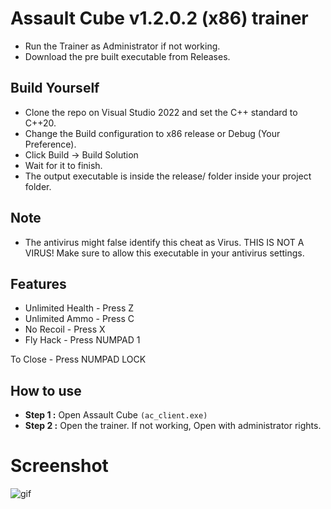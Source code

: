 # Assault Cube v1.2.0.2 (x86) trainer

- Run the Trainer as Administrator if not working.
- Download the pre built executable from Releases.

## Build Yourself
- Clone the repo on Visual Studio 2022 and set the C++ standard to C++20.
- Change the Build configuration to x86 release or Debug (Your Preference).
- Click Build -> Build Solution
- Wait for it to finish.
- The output executable is inside the release/ folder inside your project folder.

## Note
- The antivirus might false identify this cheat as Virus. THIS IS NOT A VIRUS! Make sure to allow this executable in your antivirus settings.

## Features
- Unlimited Health - Press Z
- Unlimited Ammo - Press C
- No Recoil - Press X
- Fly Hack - Press NUMPAD 1

To Close - Press NUMPAD LOCK

## How to use
- **Step 1 :** Open Assault Cube `(ac_client.exe)`
- **Step 2 :** Open the trainer. If not working, Open with administrator rights.

# Screenshot

![gif](https://github.com/adenosinetp10/AssaultCube-Trainer/blob/master/Animation.gif)
